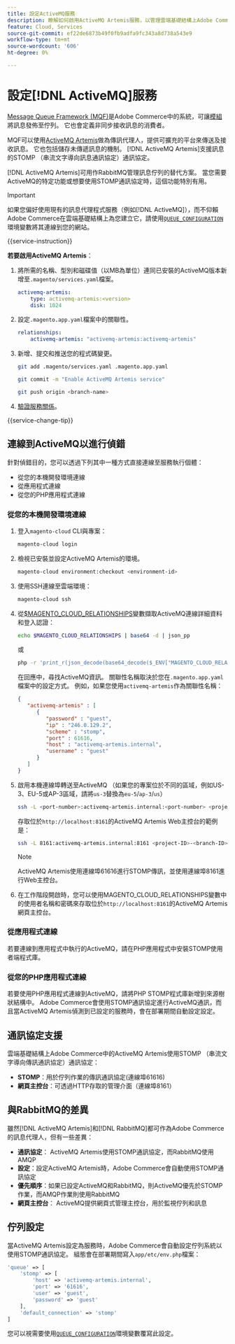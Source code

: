 ```yaml
---
title: 設定ActiveMQ服務
description: 瞭解如何啟用ActiveMQ Artemis服務，以管理雲端基礎結構上Adobe Commerce的訊息佇列。
feature: Cloud, Services
source-git-commit: ef22de6873b49f0fb9adfa9fc343a8d738a543e9
workflow-type: tm+mt
source-wordcount: '606'
ht-degree: 0%

---
```


# 設定[!DNL ActiveMQ]服務

[Message Queue Framework (MQF)](https://experienceleague.adobe.com/docs/commerce-operations/configuration-guide/message-queues/message-queue-framework.html)是Adobe Commerce中的系統，可讓[模組](https://experienceleague.adobe.com/en/docs/commerce-operations/implementation-playbook/glossary#module)將訊息發佈至佇列。 它也會定義非同步接收訊息的消費者。

MQF可以使用[ActiveMQ Artemis](https://activemq.apache.org/components/artemis/)做為傳訊代理人，提供可擴充的平台來傳送及接收訊息。 它也包括儲存未傳遞訊息的機制。 [!DNL ActiveMQ Artemis]支援訊息的STOMP （串流文字導向訊息通訊協定）通訊協定。

[!DNL ActiveMQ Artemis]可用作RabbitMQ管理訊息佇列的替代方案。 當您需要ActiveMQ的特定功能或想要使用STOMP通訊協定時，這個功能特別有用。

>[!IMPORTANT]
>
>如果您偏好使用現有的訊息代理程式服務（例如[!DNL ActiveMQ]），而不仰賴Adobe Commerce在雲端基礎結構上為您建立它，請使用[`QUEUE_CONFIGURATION`](../environment/variables-deploy.md#queue_configuration)環境變數將其連線到您的網站。

{{service-instruction}}

**若要啟用ActiveMQ Artemis**：

1. 將所需的名稱、型別和磁碟值（以MB為單位）連同已安裝的ActiveMQ版本新增至`.magento/services.yaml`檔案。

   ```yaml
   activemq-artemis:
       type: activemq-artemis:<version>
       disk: 1024
   ```

1. 設定`.magento.app.yaml`檔案中的關聯性。

   ```yaml
   relationships:
       activemq-artemis: "activemq-artemis:activemq-artemis"
   ```

1. 新增、提交和推送您的程式碼變更。

   ```bash
   git add .magento/services.yaml .magento.app.yaml
   ```

   ```bash
   git commit -m "Enable ActiveMQ Artemis service"
   ```

   ```bash
   git push origin <branch-name>
   ```

1. [驗證服務關係](services-yaml.md#service-relationships)。

{{service-change-tip}}

## 連線到ActiveMQ以進行偵錯

針對偵錯目的，您可以透過下列其中一種方式直接連線至服務執行個體：

- 從您的本機開發環境連線
- 從應用程式連線
- 從您的PHP應用程式連線

### 從您的本機開發環境連線

1. 登入`magento-cloud` CLI與專案：

   ```bash
   magento-cloud login
   ```

1. 檢視已安裝並設定ActiveMQ Artemis的環境。

   ```bash
   magento-cloud environment:checkout <environment-id>
   ```

1. 使用SSH連線至雲端環境：

   ```bash
   magento-cloud ssh
   ```

1. 從[$MAGENTO_CLOUD_RELATIONSHIPS](../application/properties.md#relationships)變數擷取ActiveMQ連線詳細資料和登入認證：

   ```bash
   echo $MAGENTO_CLOUD_RELATIONSHIPS | base64 -d | json_pp
   ```

   或

   ```bash
   php -r 'print_r(json_decode(base64_decode($_ENV["MAGENTO_CLOUD_RELATIONSHIPS"])));'
   ```

   在回應中，尋找ActiveMQ資訊。 關聯性名稱取決於您在`.magento.app.yaml`檔案中的設定方式。 例如，如果您使用`activemq-artemis`作為關聯性名稱：

   ```json
   {
      "activemq-artemis" : [
         {
            "password" : "guest",
            "ip" : "246.0.129.2",
            "scheme" : "stomp",
            "port" : 61616,
            "host" : "activemq-artemis.internal",
            "username" : "guest"
         }
      ]
   }
   ```

1. 啟用本機連線埠轉送至ActiveMQ （如果您的專案位於不同的區域，例如US-3、EU-5或AP-3區域，請將``us-3``替換為``eu-5``/``ap-3``/``us``）

   ```bash
   ssh -L <port-number>:activemq-artemis.internal:<port-number> <project-ID>-<branch-ID>@ssh.us.magentosite.cloud
   ```

   存取位於`http://localhost:8161`的ActiveMQ Artemis Web主控台的範例是：

   ```bash
   ssh -L 8161:activemq-artemis.internal:8161 <project-ID>-<branch-ID>@ssh.us.magentosite.cloud
   ```

   >[!NOTE]
   >
   >ActiveMQ Artemis使用連線埠61616進行STOMP傳訊，並使用連線埠8161進行Web主控台。

1. 在工作階段開啟時，您可以使用MAGENTO_CLOUD_RELATIONSHIPS變數中的使用者名稱和密碼來存取位於`http://localhost:8161`的ActiveMQ Artemis網頁主控台。

### 從應用程式連線

若要連線到應用程式中執行的ActiveMQ，請在PHP應用程式中安裝STOMP使用者端程式庫。

### 從您的PHP應用程式連線

若要使用PHP應用程式連線到ActiveMQ，請將PHP STOMP程式庫新增到來源樹狀結構中。 Adobe Commerce會使用STOMP通訊協定進行ActiveMQ通訊，而且當ActiveMQ Artemis偵測到已設定的服務時，會在部署期間自動設定設定。

## 通訊協定支援

雲端基礎結構上Adobe Commerce中的ActiveMQ Artemis使用STOMP （串流文字導向傳訊通訊協定）通訊協定：

- **STOMP**：用於佇列作業的傳訊通訊協定(連線埠61616)
- **網頁主控台**：可透過HTTP存取的管理介面（連線埠8161）

## 與RabbitMQ的差異

雖然[!DNL ActiveMQ Artemis]和[!DNL RabbitMQ]都可作為Adobe Commerce的訊息代理人，但有一些差異：

- **通訊協定**： ActiveMQ Artemis使用STOMP通訊協定，而RabbitMQ使用AMQP
- **設定**：設定ActiveMQ Artemis時，Adobe Commerce會自動使用STOMP通訊協定
- **優先順序**：如果已設定ActiveMQ和RabbitMQ，則ActiveMQ優先於STOMP作業，而AMQP作業則使用RabbitMQ
- **網頁主控台**： ActiveMQ提供網頁式管理主控台，用於監視佇列和訊息

## 佇列設定

當ActiveMQ Artemis設定為服務時，Adobe Commerce會自動設定佇列系統以使用STOMP通訊協定。 組態會在部署期間寫入`app/etc/env.php`檔案：

```php
'queue' => [
    'stomp' => [
        'host' => 'activemq-artemis.internal',
        'port' => '61616',
        'user' => 'guest',
        'password' => 'guest'
    ],
    'default_connection' => 'stomp'
]
```

您可以視需要使用[`QUEUE_CONFIGURATION`](../environment/variables-deploy.md#queue_configuration)環境變數覆寫此設定。

